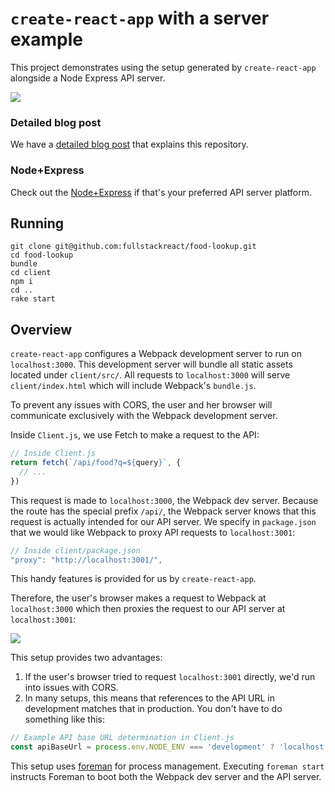 # `create-react-app` with a server example

This project demonstrates using the setup generated by `create-react-app` alongside a Node Express API server.

![](https://d17oy1vhnax1f7.cloudfront.net/items/042X2I1K1K0U2i1E460D/gifsicle-out.gif)

### Detailed blog post

We have a [detailed blog post](https://www.fullstackreact.com/articles/how-to-get-create-react-app-to-work-with-your-rails-api/) that explains this repository.

### Node+Express

Check out the [Node+Express](https://github.com/fullstackreact/food-lookup-demo) if that's your preferred API server platform.

## Running

```
git clone git@github.com:fullstackreact/food-lookup.git
cd food-lookup
bundle
cd client
npm i
cd ..
rake start
```

## Overview

`create-react-app` configures a Webpack development server to run on `localhost:3000`. This development server will bundle all static assets located under `client/src/`. All requests to `localhost:3000` will serve `client/index.html` which will include Webpack's `bundle.js`.

To prevent any issues with CORS, the user and her browser will communicate exclusively with the Webpack development server.

Inside `Client.js`, we use Fetch to make a request to the API:

```js
// Inside Client.js
return fetch(`/api/food?q=${query}`, {
  // ...
})
```

This request is made to `localhost:3000`, the Webpack dev server. Because the route has the special prefix `/api/`, the Webpack server knows that this request is actually intended for our API server. We specify in `package.json` that we would like Webpack to proxy API requests to `localhost:3001`:

```js
// Inside client/package.json
"proxy": "http://localhost:3001/",
```

This handy features is provided for us by `create-react-app`.

Therefore, the user's browser makes a request to Webpack at `localhost:3000` which then proxies the request to our API server at `localhost:3001`:

![](./flow-diagram.png)

This setup provides two advantages:

1. If the user's browser tried to request `localhost:3001` directly, we'd run into issues with CORS.
2. In many setups, this means that references to the API URL in development matches that in production. You don't have to do something like this:

```js
// Example API base URL determination in Client.js
const apiBaseUrl = process.env.NODE_ENV === 'development' ? 'localhost:3001' : '/'
```

This setup uses [foreman](https://github.com/ddollar/foreman) for process management. Executing `foreman start` instructs Foreman to boot both the Webpack dev server and the API server.
